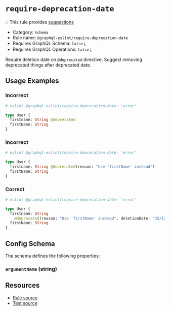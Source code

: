# `require-deprecation-date`

💡 This rule provides [suggestions](https://eslint.org/docs/developer-guide/working-with-rules#providing-suggestions)

- Category: `Schema`
- Rule name: `@graphql-eslint/require-deprecation-date`
- Requires GraphQL Schema: `false` [ℹ️](../../README.md#extended-linting-rules-with-graphql-schema)
- Requires GraphQL Operations: `false` [ℹ️](../../README.md#extended-linting-rules-with-siblings-operations)

Require deletion date on `@deprecated` directive. Suggest removing deprecated things after deprecated date.

## Usage Examples

### Incorrect

```graphql
# eslint @graphql-eslint/require-deprecation-date: 'error'

type User {
  firstname: String @deprecated
  firstName: String
}
```

### Incorrect

```graphql
# eslint @graphql-eslint/require-deprecation-date: 'error'

type User {
  firstname: String @deprecated(reason: "Use 'firstName' instead")
  firstName: String
}
```

### Correct

```graphql
# eslint @graphql-eslint/require-deprecation-date: 'error'

type User {
  firstname: String
    @deprecated(reason: "Use 'firstName' instead", deletionDate: "25/12/2022")
  firstName: String
}
```

## Config Schema

The schema defines the following properties:

### `argumentName` (string)

## Resources

- [Rule source](../../packages/plugin/src/rules/require-deprecation-date.ts)
- [Test source](../../packages/plugin/tests/require-deprecation-date.spec.ts)
